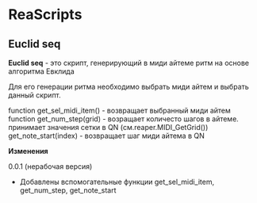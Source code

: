 # ReaScripts

## Euclid seq

**Euclid seq** - это скрипт, генерирующий в миди айтеме ритм на основе алгоритма Евклида

Для его генерации ритма необходимо выбрать миди айтем и выбрать данный скрипт.

function get_sel_midi_item() - возвращает выбранный миди айтем
function get_num_step(grid) - возращает количесто шагов в айтеме.
  принимает значения сетки в QN (см.reaper.MIDI_GetGrid())
get_note_start(index) - возвращает шаг миди айтема в QN


**Изменения**

0.0.1  (нерабочая версия)
- Добавлены вспомогательные функции get_sel_midi_item, get_num_step, get_note_start
